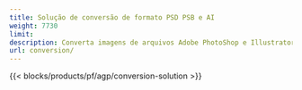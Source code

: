 ```yaml
---
title: Solução de conversão de formato PSD PSB e AI
weight: 7730
limit: 
description: Converta imagens de arquivos Adobe PhotoShop e Illustrator e outros formatos
url: conversion/
---
```


{{< blocks/products/pf/agp/conversion-solution >}} 
